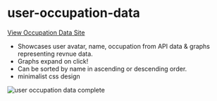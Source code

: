 # user-occupation-data

<a href="https://occupationdata.netlify.app/"> View Occupation Data Site </a>

- Showcases user avatar, name, occupation from API data & graphs representing revnue data.
- Graphs expand on click!
- Can be sorted by name in ascending or descending order.
- minimalist css design


![user occupation data complete](https://github.com/MichelBDLC/user-occupation-data/assets/103394185/934d06aa-b276-461c-ac62-67d981f2fd18)
